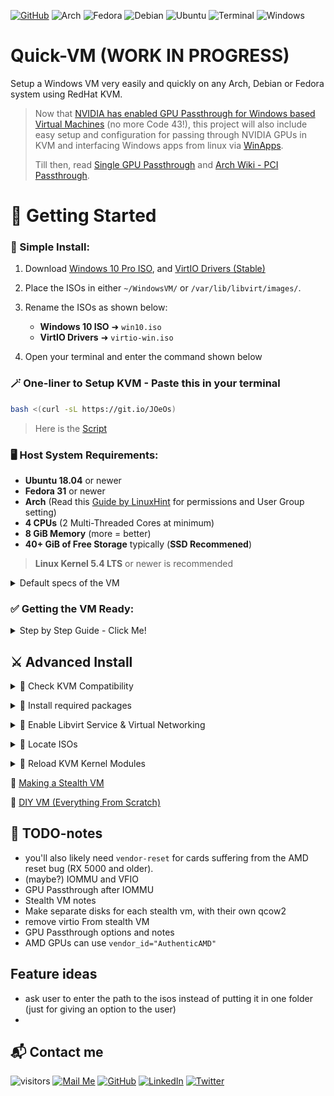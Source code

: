 [![GitHub](https://img.shields.io/badge/Quick-VM-brightgreen?style=for-the-badge&logo=Material-Design-Icons&logoColor=white)](https://github.com/gamerhat18/Quick-VM/)
![Arch](https://img.shields.io/badge/Arch-blue?style=for-the-badge&logo=Arch-Linux&logoColor=white)
![Fedora](https://img.shields.io/badge/Fedora-blue?style=for-the-badge&logo=Fedora&logoColor=white&color=294172)
![Debian](https://img.shields.io/badge/Debain-red?style=for-the-badge&logo=Debian&logoColor=white&color=A81D33)
![Ubuntu](https://img.shields.io/badge/Ubuntu-orange?style=for-the-badge&logo=Ubuntu&logoColor=white&color=E95420)
![Terminal](https://img.shields.io/badge/Terminal-black?style=for-the-badge&logo=Windows-Terminal&logoColor=white&color=4D4D4D)
![Windows](https://img.shields.io/badge/Windows-blue?style=for-the-badge&logo=Windows&logoColor=white&color=0078D6)



# Quick-VM (WORK IN PROGRESS) 

Setup a Windows VM very easily and quickly on any Arch, Debian or Fedora system using RedHat KVM. 

>Now that [NVIDIA has enabled GPU Passthrough for Windows based Virtual Machines](https://nvidia.custhelp.com/app/answers/detail/a_id/5173) (no more Code 43!), this project will also include easy setup and configuration for passing through NVIDIA GPUs in KVM and interfacing Windows apps from linux via [WinApps](https://github.com/Fmstrat/winapps/).
>
>Till then, read [Single GPU Passthrough](https://github.com/joeknock90/Single-GPU-Passthrough) and [Arch Wiki - PCI Passthrough](https://wiki.archlinux.org/index.php/PCI_passthrough_via_OVMF).

# 🚀 Getting Started

### 🌟 Simple Install:

1. Download [Windows 10 Pro ISO](https://www.microsoft.com/en-us/software-download/windows10ISO), and [VirtIO Drivers (Stable)](https://fedorapeople.org/groups/virt/virtio-win/direct-downloads/stable-virtio/virtio-win.iso)

2. Place the ISOs in either `~/WindowsVM/` or `/var/lib/libvirt/images/`.

3. Rename the ISOs as shown below:
    - **Windows 10 ISO** ➜ `win10.iso`
    - **VirtIO Drivers** ➜ `virtio-win.iso`

4. Open your terminal and enter the command shown below  

### 🪄 One-liner to Setup KVM - Paste this in your terminal

```bash
bash <(curl -sL https://git.io/JOeOs) 
 ```

> Here is the [Script](https://github.com/thegamerhat/quick-vm/blob/main/one-liner.sh)

### 🖥 Host System Requirements:
 
  - **Ubuntu 18.04** or newer
  - **Fedora 31** or newer
  - **Arch** (Read this [Guide by LinuxHint](https://linuxhint.com/install_configure_kvm_archlinux) for permissions and User Group setting)
  - **4 CPUs** (2 Multi-Threaded Cores at minimum)
  - **8 GiB Memory** (more = better)
  - **40+ GiB of Free Storage** typically (**SSD Recommened**)
  
> **Linux Kernel 5.4 LTS** or newer is recommended 

<p>
<details>
<summary>Default specs of the VM</summary>
<br>

**CPU**: 4 vCPUs Allocated

**GPU**: VirtIO or [VFIO GPU Passthrough - ArchWiki](https://wiki.archlinux.org/index.php/PCI_passthrough_via_OVMF) or [Single-GPU-Passthrough](https://github.com/joeknock90/Single-GPU-Passthrough) 

**Memory**: Total 6 GiB, 1 GiB Allocated initially

**Storage Drive**: 1 TB VirtIO Disk (Dynamically Allocated)

**DVD Drive**: Windows 10 ISO

**Other Drives**: VirtIO Drivers ISO, Essential Tools ISO (to optimize VM performance)

**Network Card**: VirtIO (Recommended Disabled until debloated)
</br>
</details>
</p>

### ✅ Getting the VM Ready:

<p>
<details>
<summary>Step by Step Guide - Click Me!</summary>
<br>

### Please follow along the screenshots below to get the VM ready.

+ Click inside the VM Window and press any key when asked.  

![Screenshot](docs/img/first-boot.png)

![Screenshot](docs/img/booting-iso.png)

+ Select your language and keyboard input and click Next.

![Screenshot](docs/img/install-1.png)

![Screenshot](docs/img/install-2.png)

+ Enter your product key now, or you can skip and enter your product key after installation.

![Screenshot](docs/img/install-3.png)

+ Selecting **Windows 10 Pro N** will install **Windows 10 Pro** without extra bloat.
> Note: Choose Windows 10 Pro XXX or Enterprise if you need Hyper-V for Stealth VM. 

![Screenshot](docs/img/install-4.png)

![Screenshot](docs/img/install-5.png)

+ Select **Custom Install**  (because the other one is useless)

![Screenshot](docs/img/install-6.png)

+ Click on **Load Driver** to install disk drivers.

![Screenshot](docs/img/install-7.png)

![Screenshot](docs/img/install-8.png)

+ Double-Click on **CD Drive virtio-win** ➜ **amd64** ➜ **w10** and click **OK**. 

![Screenshot](docs/img/install-9.png)

+ Just click N**ext** to select the default one.

![Screenshot](docs/img/install-10.png)

+ Select `Unallocated Space` and click **Next** to begin the installation.

![Screenshot](docs/img/install-11.png)

![Screenshot](docs/img/install-12.png)


</br>
</details>
</p>


## ⚔️ Advanced Install

<p>
<details>
<summary>📍 Check KVM Compatibility</summary>
<br>

1. Checks if `AMD-V` or `VT-d`/`VT-x` is supported on your AMD/Intel CPU.
2. Checks if kvm is enabled using `virt-host-validate`.</br>
</details>
</p>

<p>
<details>
<summary>📍 Install required packages</summary>
<br>

- Updates repositories (Debian and Fedora only) and installs required packages.

```
# Debian
sudo apt update -q && sudo apt install -y qemu qemu-kvm libvirt-bin libvirt-daemon libvirt-clients bridge-utils virt-manager

# Fedora
sudo dnf -y install qemu-kvm libvirt bridge-utils virt-install virt-manager

# Arch
sudo pacman -S --noconfirm qemu libvirt bridge-utils edk2-ovmf vde2 ebtables dnsmasq openbsd-netcat virt-manager
```
</br>
</details>
</p>

<p>
<details>
<summary>📍 Enable Libvirt Service & Virtual Networking</summary>
<br>

**Executes the following commands only if systemd is present and running.**

```
# Libvirt service and socket
sudo systemctl enable --now libvirtd

# Virtlogd
sudo systemctl enable --now virtlogd

# Virtual Networking
sudo virsh net-autostart default
sudo virsh net-start default
```
</br>
</details>
</p>

<p>
<details>
<summary>📍 Locate ISOs</summary>
<br>

1. Checks if `win10.iso` and `virtio-win.iso` exist in ~/WindowsVM or /var/lib/libvirt/images
2. Uses `rsync` to copy the ISOs to /var/lib/libvirt/images (_$HOME subdirectories might cause permission issues_)

</br>
</details>
</p>

<p>
<details>
<summary>📍 Reload KVM Kernel Modules</summary>
<br>

If `kvm` is enabled correctly, then executes the following commands depending upon the CPU.

```
# AMD
sudo modprobe -r kvm_amd kvm        # safely unloads the modules
sudo modprobe kvm                   # enables kvm first
sudo modprobe kvm_amd nested=1      # then kvm_amd module with nested enabled

# INTEL
sudo modprobe -r kvm_intel kvm      # safely unloads the modules
sudo modprobe kvm                   # enables kvm first
sudo modprobe kvm_intel nested=1    # then kvm_intel module with nested enabled
```
</br>
</details>
</p>

📍 [Making a Stealth VM](docs/stealth-vm.md)

📍 [DIY VM (Everything From Scratch)](docs/diy-vm.md)

## 🔌 TODO-notes

- you'll also likely need `vendor-reset` for cards suffering from the AMD reset bug (RX 5000 and older).
- (maybe?) IOMMU and VFIO
- GPU Passthrough after IOMMU
- Stealth VM notes
- Make separate disks for each stealth vm, with their own qcow2
- remove virtio From stealth VM
- GPU Passthrough options and notes
- AMD GPUs can use `vendor_id="AuthenticAMD"`

## Feature ideas

- ask user to enter the path to the isos instead of putting it in one folder (just for giving an option to the user)
- 

## 📬 Contact me

![visitors](https://visitor-badge.glitch.me/badge?page_id=gamerhat18.quick-vm)
[![Mail Me](https://img.shields.io/badge/Mail-%23EA4335.svg?&style=flat-square&logo=gmail&logoColor=white)](mailto:gamerhat18@gmail.com) 
[![GitHub](https://img.shields.io/badge/GitHub-%23181717.svg?&style=flat-square&logo=github&logoColor=white)](https://github.com/thegamerhat) 
[![LinkedIn](https://img.shields.io/badge/LinkedIn-%230077B5.svg?&style=flat-square&logo=linkedin&logoColor=white)](https://linkedin.com/in/pranav-kulkarni-94b975180) 
[![Twitter](https://img.shields.io/badge/Twitter-%231DA1F2.svg?&style=flat-square&logo=twitter&logoColor=white)](https://twitter.com/gamerhat18)

